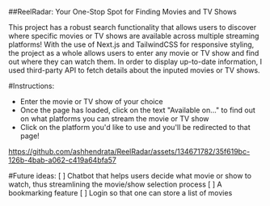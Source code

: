 ##ReelRadar: Your One-Stop Spot for Finding Movies and TV Shows

This project has a robust search functionality that allows users to discover where specific movies or TV shows are available across multiple streaming platforms!
With the use of Next.js and TailwindCSS for responsive styling, the project as a whole allows users to enter any movie or TV show and find out where they can watch them.
In order to display up-to-date information, I used third-party API to fetch details about the inputed movies or TV shows.

#Instructions:
- Enter the movie or TV show of your choice
- Once the page has loaded, click on the text "Available on..." to find out on what platforms you can stream the movie or TV show
- Click on the platform you'd like to use and you'll be redirected to that page!

https://github.com/ashhendrata/ReelRadar/assets/134671782/35f619bc-126b-4bab-a062-c419a64bfa57

#Future ideas:
[ ] Chatbot that helps users decide what movie or show to watch, thus streamlining the movie/show selection process
[ ] A bookmarking feature
[ ] Login so that one can store a list of movies

